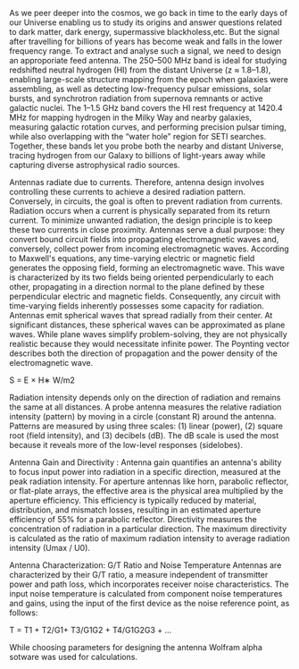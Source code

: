 As we peer deeper into the cosmos, we go back in time to the early days of our Universe enabling us to study its origins and answer questions related to dark matter, dark energy, supermassive blackholess,etc. But the signal after travelling for billions of years has become weak and falls in the lower frequency range. To extract and analyse such a signal, we need to design an approporiate feed antenna.
The 250–500 MHz band is ideal for studying redshifted neutral hydrogen (HI) from the distant Universe (z ≈ 1.8–1.8), enabling large-scale structure mapping from the epoch when galaxies were assembling, as well as detecting low-frequency pulsar emissions, solar bursts, and synchrotron radiation from supernova remnants or active galactic nuclei. The 1–1.5 GHz band covers the HI rest frequency at 1420.4 MHz for mapping hydrogen in the Milky Way and nearby galaxies, measuring galactic rotation curves, and performing precision pulsar timing, while also overlapping with the “water hole” region for SETI searches. Together, these bands let you probe both the nearby and distant Universe, tracing hydrogen from our Galaxy to billions of light-years away while capturing diverse astrophysical radio sources.

Antennas radiate due to currents. Therefore, antenna design involves controlling these currents to achieve a desired radiation pattern. Conversely, in circuits, the goal is often to prevent radiation from currents. Radiation occurs when a current is physically separated from its return current. To minimize unwanted radiation, the design principle is to keep these two currents in close proximity.
Antennas serve a dual purpose: they convert bound circuit fields into propagating electromagnetic waves and, conversely, collect power from incoming electromagnetic waves. According to Maxwell's equations, any time-varying electric or magnetic field generates the opposing field, forming an electromagnetic wave. This wave is characterized by its two fields being oriented perpendicularly to each other, propagating in a direction normal to the plane defined by these perpendicular electric and magnetic fields. Consequently, any circuit with time-varying fields inherently possesses some capacity for radiation. Antennas emit spherical waves that spread radially from their center. At significant distances, these spherical waves can be approximated as plane waves. While plane waves simplify problem-solving, they are not physically realistic because they would necessitate infinite power.
The Poynting vector describes both the direction of propagation and the power density of the electromagnetic wave.

S = E × H∗ W/m2

Radiation intensity depends only on the direction of radiation and remains the same at all distances. A probe antenna measures the relative radiation intensity (pattern) by moving in a circle (constant R) around the antenna. Patterns are measured by using three scales: (1) linear (power), (2) square root (field intensity), and (3) decibels (dB). The dB scale is used the most because it reveals more of the low-level responses (sidelobes).

Antenna Gain and Directivity : Antenna gain quantifies an antenna's ability to focus input power into radiation in a specific direction, measured at the peak radiation intensity. For aperture antennas like horn, parabolic reflector, or flat-plate arrays, the effective area is the physical area multiplied by the aperture efficiency. This efficiency is typically reduced by material, distribution, and mismatch losses, resulting in an estimated aperture efficiency of 55% for a parabolic reflector.
Directivity measures the concentration of radiation in a particular direction. The maximum directivity is calculated as the ratio of maximum radiation intensity to average radiation intensity (Umax / U0).

Antenna Characterization: G/T Ratio and Noise Temperature
Antennas are characterized by their G/T ratio, a measure independent of transmitter power and path loss, which incorporates receiver noise characteristics. The input noise temperature is calculated from component noise temperatures and gains, using the input of the first device as the noise reference point, as follows:

T = T1 + T2/G1+ T3/G1G2 + T4/G1G2G3 + ...

While choosing parameters for designing the antenna Wolfram alpha sotware was used for calculations.
